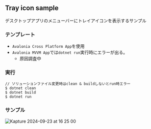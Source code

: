 ## Tray icon sample
デスクトップアプリのメニューバーにトレイアイコンを表示するサンプル

### テンプレート
  - `Avalonia Cross Platform App`を使用
  - `Avalonia MVVM App`では`dotnet run`実行時にエラーが出る。
    - 原因調査中

### 実行
```
// ソリューションファイル変更時はclean & buildしないとrun時エラー
$ dotnet clean
$ dotnet build
$ dotnet run
```

### サンプル
![Kapture 2024-09-23 at 16 25 00](https://github.com/user-attachments/assets/6c07294a-8fa4-4f99-bcb9-7fa4db48270c)
